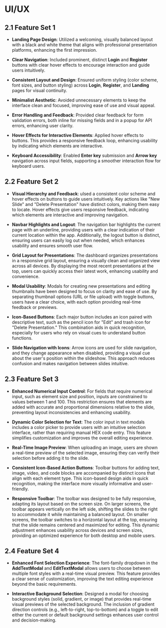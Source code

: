 # UI/UX

## 2.1 Feature Set 1

- **Landing Page Design**: Utilized a welcoming, visually balanced layout with 
a black and white theme that aligns with professional presentation platforms, 
enhancing the first impression.

- **Clear Navigation**: Included prominent, distinct **Login** and **Register** 
buttons with clear hover effects to encourage interaction and guide users 
intuitively.

- **Consistent Layout and Design**: Ensured uniform styling (color scheme, 
font sizes, and button styling) across **Login**, **Register**, and **Landing** 
pages for visual continuity.

- **Minimalist Aesthetic**: Avoided unnecessary elements to keep the interface 
clean and focused, improving ease of use and visual appeal.
- **Error Handling and Feedback**: Provided clear feedback for form validation 
errors, both inline for missing fields and in a popup for API errors, enhancing 
user clarity.

- **Hover Effects for Interactive Elements**: Applied hover effects to buttons.
This provides a responsive feedback loop, enhancing usability 
by indicating which elements are interactive.

- **Keyboard Accessibility**: Enabled **Enter key** submission and **Arrow key** 
navigation across input fields, supporting a smoother interaction flow for 
keyboard users.

## 2.2 Feature Set 2

- **Visual Hierarchy and Feedback**:  uIsed a consistent color scheme and hover
 effects on buttons to guide users intuitively. Key actions like "New Slide" and
  "Delete Presentation" have distinct colors, making them easy to locate. 
  Hover effects give users responsive feedback, indicating which elements are 
  interactive and improving navigation.

- **Navbar Highlights and Logout**: The navigation bar highlights the current 
page with an underline, providing users with a clear indication of their current
 location within the app. Additionally, the logout button is distinct, ensuring 
 users can easily log out when needed, which enhances usability and ensures 
 smooth user flow.

- **Grid Layout for Presentations**: The dashboard organizes presentations in a
 responsive grid layout, ensuring a visually clean and organized view across 
 all devices. By displaying the most recent presentations at the top, users can 
 quickly access their latest work, enhancing usability and convenience.

 - **Modal Usability**: Modals for creating new presentations and editing 
 thumbnails have been designed to focus on clarity and ease of use. 
 By separating thumbnail options (URL or file upload) with toggle buttons, 
 users have a clear choice, with each option providing real-time feedback or 
 previews.

- **Icon-Based Buttons**: Each major button includes an icon paired with 
descriptive text, such as the pencil icon for "Edit" and trash icon for 
"Delete Presentation." This combination aids in quick recognition, especially 
for users who rely on visual cues to understand button functions.

- **Slide Navigation with Icons**: Arrow icons are used for slide navigation, 
and they change appearance when disabled, providing a visual cue about the 
user's position within the slideshow. This approach reduces confusion and makes 
navigation between slides intuitive.

## 2.3 Feature Set 3

- **Enhanced Numerical Input Control**: For fields that require numerical input,
 such as element size and position, inputs are constrained to values between 1 
 and 100. This restriction ensures that elements are added with accurate and 
 proportional dimensions relative to the slide, preventing layout 
 inconsistencies and enhancing usability.

- **Dynamic Color Selection for Text**: The color input in text modals includes 
a color picker to provide users with an intuitive selection interface, rather 
than requiring manual HEX code entry. This feature simplifies customization and 
improves the overall editing experience.

- **Real-Time Image Preview**: When uploading an image, users are shown a 
real-time preview of the selected image, ensuring they can verify their 
selection before adding it to the slide.

- **Consistent Icon-Based Action Buttons**: Toolbar buttons for adding text, 
image, video, and code blocks are accompanied by distinct icons that align with 
each element type. This icon-based design aids in quick recognition, making the 
interface more visually informative and user-friendly.

- **Responsive Toolbar**: The toolbar was designed to be fully responsive, 
adapting its layout based on the screen size. On larger screens, 
the toolbar appears vertically on the left side, shifting the slides 
to the right to accommodate it while maintaining a balanced layout. 
On smaller screens, the toolbar switches to a horizontal layout at the top, 
ensuring that the slide remains centered and maximized for editing. This dynamic
adjustment enhances usability across devices and screen sizes, providing an 
optimized experience for both desktop and mobile users.

## 2.4 Feature Set 4

- **Enhanced Font Selection Experience**: The font-family dropdown in the 
**AddTextModal** and **EditTextModal** allows users to choose between multiple 
font styles with a real-time visual preview. This feature provides a clear sense
 of customization, improving the text editing experience beyond the basic 
 requirements.

- **Interactive Background Selection**: Designed a modal for choosing 
background styles (solid, gradient, or image) that provides real-time 
visual previews of the selected background. The inclusion of gradient 
direction controls (e.g., left-to-right, top-to-bottom) and a toggle to
 edit either the current or default background settings enhances user control 
 and decision-making.
